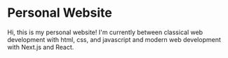 # Personal Website

Hi, this is my personal website! I'm currently between classical web development
with html, css, and javascript and modern web development with Next.js and
React.
